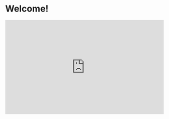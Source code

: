 # Welcome!

<iframe height="300" frameborder="0" style="width: 100%; overflow: hidden;" src="https://embed.scalafiddle.io/embed?sfid=o46O43H/1"></iframe>
